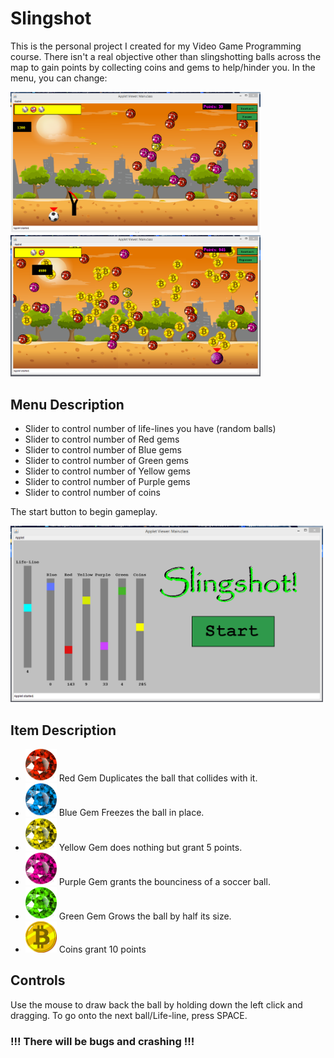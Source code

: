 # Slingshot

This is the personal project I created for my Video Game Programming course.
There isn't a real objective other than slingshotting balls across the map to gain points by collecting coins and gems to help/hinder you. In the menu, you can change:

<img src="GamePlayScreenShot1.png" alt="Game Play Screenshot" width="400" float="left" >
<img src="GamePlayScreenShot2.png" alt="Game Play Screenshot" width="400" float="clear">


## Menu Description

- Slider to control number of life-lines you have (random balls)
- Slider to control number of Red gems
- Slider to control number of Blue gems
- Slider to control number of Green gems
- Slider to control number of Yellow gems
- Slider to control number of Purple gems
- Slider to control number of coins

The start button to begin gameplay.

<img src="MenuScreenShot2.png" alt="Main Menu Screenshot" width="500">



## Item Description

- <img src="gem1.png" alt="Red Gem" width="50" > Red Gem Duplicates the ball that collides with it.
- <img src="gem5.png" alt="Blue Gem" width="50"> Blue Gem Freezes the ball in place.
- <img src="gem3.png" alt="Yellow Gem" width="50" > Yellow Gem does nothing but grant 5 points.
- <img src="gem4.png" alt="Purple Gem" width="50" > Purple Gem grants the bounciness of a soccer ball.
- <img src="gem2.png" alt="Green Gem" width="50" > Green Gem Grows the ball by half its size.
- <img src="bitcoin.gif" alt="The coin" width="50" > Coins grant 10 points



## Controls

Use the mouse to draw back the ball by holding down the left click and dragging.
To go onto the next ball/Life-line, press SPACE.

### !!! There will be bugs and crashing !!!
